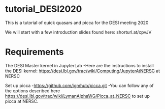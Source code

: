 # tutorial_DESI2020
This is a tutorial of quick quasars and picca for the DESI meeting 2020

We will start with a few introduction slides found here: shorturl.at/cpvJV

# Requirements

The DESI Master kernel in JupyterLab
 -Here are the instructions to install the DESI kernel: https://desi.lbl.gov/trac/wiki/Computing/JupyterAtNERSC at NERSC

Set up picca
 -https://github.com/igmhub/picca.git 
 -You can follow any of the options described here https://desi.lbl.gov/trac/wiki/LymanAlphaWG/Picca_at_NERSC  to set up picca at NERSC.
